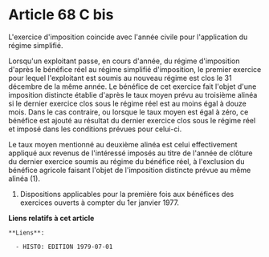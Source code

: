 # Article 68 C bis

L'exercice d'imposition coincide avec l'année civile pour l'application du régime simplifié.

Lorsqu'un exploitant passe, en cours d'année, du régime d'imposition d'après le bénéfice réel au régime simplifié
d'imposition, le premier exercice pour lequel l'exploitant est soumis au nouveau régime est clos le 31 décembre de la même
année. Le bénéfice de cet exercice fait l'objet d'une imposition distincte établie d'après le taux moyen prévu au troisième
alinéa si le dernier exercice clos sous le régime réel est au moins égal à douze mois. Dans le cas contraire, ou lorsque le
taux moyen est égal à zéro, ce bénéfice est ajouté au résultat du dernier exercice clos sous le régime réel et imposé dans
les conditions prévues pour celui-ci.

Le taux moyen mentionné au deuxième alinéa est celui effectivement appliqué aux revenus de l'intéressé imposés au titre de
l'année de clôture du dernier exercice soumis au régime du bénéfice réel, à l'exclusion du bénéfice agricole faisant l'objet
de l'imposition distincte prévue au même alinéa (1).

1) Dispositions applicables pour la première fois aux bénéfices des exercices ouverts à compter du 1er janvier 1977.

**Liens relatifs à cet article**

	**Liens**:

	  - HISTO: EDITION 1979-07-01
